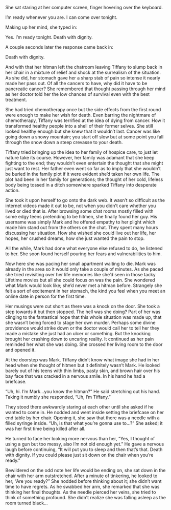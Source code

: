 She sat staring at her computer screen, finger hovering over the keyboard.

I’m ready whenever you are. I can come over tonight.

Making up her mind, she typed in:

Yes. I’m ready tonight. Death with dignity.

A couple seconds later the response came back in:

Death with dignity.

And with that her hitman left the chatroom leaving Tiffany to slump back in her chair in a mixture of relief and shock at the surrealism of the situation. As she did, her stomach gave her a sharp stab of pain so intense it nearly made her pass out. Of all the cancers to have, why did it have to be pancreatic cancer? She remembered that thought passing through her mind as her doctor told her the low chances of survival even with the best treatment.

She had tried chemotherapy once but the side effects from the first round were enough to make her wish for death. Even barring the nightmare of chemotherapy, Tiffany was terrified at the idea of dying from cancer. How it transformed healthy people into a shell of their former selves.  She still looked healthy enough but she knew that it wouldn’t last. Cancer was like going down a snowy mountain; you start off slow but at some point you fall through the snow down a steep crevasse to your death.

Tiffany tried bringing up the idea to her family of hospice care, to just let nature take its course. However, her family was adamant that she keep fighting to the end; they wouldn’t even entertain the thought that she might just want to rest. Her father even went so far as to imply that she wouldn’t be buried in the family plot if it were evident she’d taken her own life. The plot had been in her family for generations; the thought of her cold, lifeless body being tossed in a ditch somewhere sparked Tiffany into desperate action.

She took it upon herself to go onto the dark web. It wasn’t so difficult as the internet videos made it out to be, not when you didn’t care whether you lived or died that is. After browsing some chat rooms mostly filled with some edgy teens pretending to be hitmen, she finally found her guy. His username was simply Mark and he offered empathy to her plight which made him stand out from the others on the chat. They spent many hours discussing her situation. How she wished she could live out her life, her hopes, her crushed dreams, how she just wanted the pain to stop.

All the while, Mark had done what everyone else refused to do, he listened to her. She soon found herself pouring her fears and vulnerabilities to him.

Now here she was pacing her small apartment waiting to die. Mark was already in the area so it would only take a couple of minutes. As she paced she tried revisiting over her life memories like she’d seen in those tacky Lifetime movies but all she could focus on was the pain. She wondered what Mark would look like; she’d never met a hitman before. Strangely she felt a sort of excitement in her stomach, the kind you feel when you meet an online date in person for the first time. 

Her musings were cut short as there was a knock on the door. She took a step towards it but then stopped. The hell was she doing? Part of her was clinging to the fantastical hope that this whole situation was made up, that she wasn’t being forced to stage her own murder. Perhaps some divine providence would strike down or the doctor would call her to tell her they made a mistake she just had an ulcer or something. But the knocking brought her crashing down to uncaring reality.  It continued as her pain reminded her what she was doing. She crossed her living room to the door and opened it.

At the doorstep was Mark. Tiffany didn’t know what image she had in her head when she thought of hitmen but it definitely wasn’t Mark. He looked barely out of his teens with thin limbs, pasty skin, and brown hair over his bay face that was cracked in a nervous smile. In his hand he had a briefcase.

“Uh, hi. I’m Mark…you know the hitman?” He said stretching out his hand. Taking it numbly she responded, “Uh, I’m Tiffany.”

They stood there awkwardly staring at each other until she asked if he wanted to come in. He nodded and went inside setting the briefcase on her end table by her chair. Opening it, she saw that there was a needle with a filled syringe inside. “Uh, is that what you’re gonna use to…?” She asked; it was her first time being killed after all.

He turned to face her looking more nervous than her, “Yes, I thought of using a gun but too messy, also I’m not old enough yet.” He gave a nervous laugh before continuing, “It will put you to sleep and then that’s that. Death with dignity. If you could please just sit down on the chair when you’re ready.”

Bewildered on the odd note her life would be ending on, she sat down in the chair with her arm outstretched. After a minute of tinkering, he looked to her, “Are you ready?” She nodded before thinking about it; she didn’t want time to have regrets. As he swabbed her arm, she remarked that she was thinking her final thoughts. As the needle pierced her veins, she tried to think of something profound. She didn’t realize she was falling asleep as the room turned black…